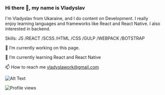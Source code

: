 ### Hi there 👋, my name is Vladyslav

I'm Vladyslav from Ukaraine, and I do content on Development. I really enjoy learning languages and frameworks like React and React Native. I also interested in backend.

Skills: JS /REACT /SCSS /HTML /CSS  /GULP /WEBPACK /BOTSTRAP

🔭 I’m currently working on this page. 

🌱 I’m currently learning React and React Native 

📫 How to reach me vladyslawork@gmail.com


![Alt Text](https://media.giphy.com/media/26tn33aiTi1jkl6H6/giphy.gif)

![Profile views](https://gpvc.arturio.dev/vladyslavos)  
